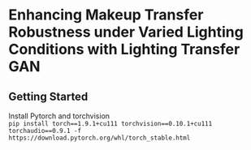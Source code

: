 # Enhancing Makeup Transfer Robustness under Varied Lighting Conditions with Lighting Transfer GAN
## Getting Started
Install Pytorch and torchvision  
`pip install torch==1.9.1+cu111 torchvision==0.10.1+cu111 torchaudio==0.9.1 -f https://download.pytorch.org/whl/torch_stable.html`
